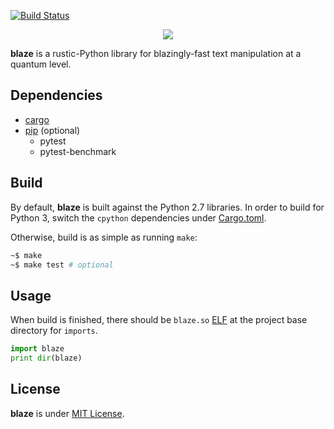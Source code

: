 [![Build Status](https://travis-ci.org/initbar/blaze.svg?branch=master)](https://travis-ci.org/initbar/blaze)
<p align="center">
  <img src="https://raw.githubusercontent.com/initbar/blaze/docs/logo.png">
</p>

**blaze** is a rustic-Python library for blazingly-fast text manipulation at a quantum level.

## Dependencies

- [cargo](https://github.com/rust-lang/cargo)
- [pip](https://github.com/pypa/pip) (optional)
  - pytest
  - pytest-benchmark

## Build

By default, **blaze** is built against the Python 2.7 libraries. In order to build for Python 3, switch the `cpython` dependencies under [Cargo.toml](https://github.com/initbar/blaze/blob/master/src/Cargo.toml).

Otherwise, build is as simple as running `make`:

```bash
~$ make
~$ make test # optional
```

## Usage

When build is finished, there should be `blaze.so` [ELF](https://en.wikipedia.org/wiki/Executable_and_Linkable_Format) at the project base directory for `imports`.

```python
import blaze
print dir(blaze)
```

## License

**blaze** is under [MIT License](./LICENSE.md).
